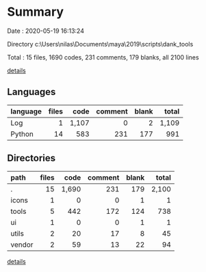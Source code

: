 # Summary

Date : 2020-05-19 16:13:24

Directory c:\Users\nilas\Documents\maya\2019\scripts\dank_tools

Total : 15 files,  1690 codes, 231 comments, 179 blanks, all 2100 lines

[details](details.md)

## Languages
| language | files | code | comment | blank | total |
| :--- | ---: | ---: | ---: | ---: | ---: |
| Log | 1 | 1,107 | 0 | 2 | 1,109 |
| Python | 14 | 583 | 231 | 177 | 991 |

## Directories
| path | files | code | comment | blank | total |
| :--- | ---: | ---: | ---: | ---: | ---: |
| . | 15 | 1,690 | 231 | 179 | 2,100 |
| icons | 1 | 0 | 0 | 1 | 1 |
| tools | 5 | 442 | 172 | 124 | 738 |
| ui | 1 | 0 | 0 | 1 | 1 |
| utils | 2 | 20 | 17 | 8 | 45 |
| vendor | 2 | 59 | 13 | 22 | 94 |

[details](details.md)